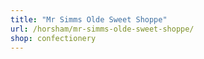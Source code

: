 ```yaml
---
title: "Mr Simms Olde Sweet Shoppe"
url: /horsham/mr-simms-olde-sweet-shoppe/
shop: confectionery
---
```

